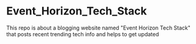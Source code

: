 # Event_Horizon_Tech_Stack
This repo is about a blogging website named "Event Horizon Tech Stack" that posts recent trending tech info and helps to get updated
